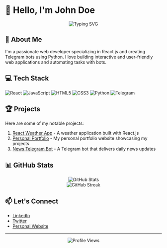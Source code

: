 # 👋 Hello, I'm John Doe

<div align="center">
  <img src="https://readme-typing-svg.herokuapp.com?font=Fira+Code&size=30&duration=3000&pause=1000&color=00F7EE&center=true&vCenter=true&width=600&lines=React.js+Developer;Web+Developer;Telegram+Bot+Creator" alt="Typing SVG" />
</div>

## 🚀 About Me

I'm a passionate web developer specializing in React.js and creating Telegram bots using Python. I love building interactive and user-friendly web applications and automating tasks with bots.

## 💻 Tech Stack

![React](https://img.shields.io/badge/-React-61DAFB?style=for-the-badge&logo=react&logoColor=black)
![JavaScript](https://img.shields.io/badge/-JavaScript-F7DF1E?style=for-the-badge&logo=javascript&logoColor=black)
![HTML5](https://img.shields.io/badge/-HTML5-E34F26?style=for-the-badge&logo=html5&logoColor=white)
![CSS3](https://img.shields.io/badge/-CSS3-1572B6?style=for-the-badge&logo=css3&logoColor=white)
![Python](https://img.shields.io/badge/-Python-3776AB?style=for-the-badge&logo=python&logoColor=white)
![Telegram](https://img.shields.io/badge/-Telegram-26A5E4?style=for-the-badge&logo=telegram&logoColor=white)

## 🏆 Projects

Here are some of my notable projects:

1. [React Weather App](https://github.com/johndoe/react-weather-app) - A weather application built with React.js
2. [Personal Portfolio](https://github.com/johndoe/portfolio) - My personal portfolio website showcasing my projects
3. [News Telegram Bot](https://github.com/johndoe/news-telegram-bot) - A Telegram bot that delivers daily news updates

## 📊 GitHub Stats

<div align="center">
  <img src="https://github-readme-stats.vercel.app/api?username=johndoe&show_icons=true&theme=radical" alt="GitHub Stats" />
</div>

<div align="center">
  <img src="https://github-readme-streak-stats.herokuapp.com/?user=johndoe&theme=radical" alt="GitHub Streak" />
</div>

## 📫 Let's Connect

- [LinkedIn](https://www.linkedin.com/in/johndoe)
- [Twitter](https://twitter.com/johndoe)
- [Personal Website](https://www.johndoe.com)

---

<div align="center">
  <img src="https://komarev.com/ghpvc/?username=johndoe&color=blueviolet" alt="Profile Views" />
</div>
